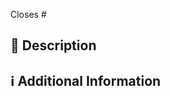 <!-- Thanks for creating this pull request 🤗 Please make sure you followed the conventional commit -->

<!-- If this pull request closes an issue, please mention the issue number below -->

Closes # <!-- Issue # here -->

## 📑 Description

<!-- Add a brief description of the pr -->

## ℹ Additional Information

<!-- Any additional information like breaking changes, dependencies added, screenshots, comparisons between new and old behavior, etc. -->
